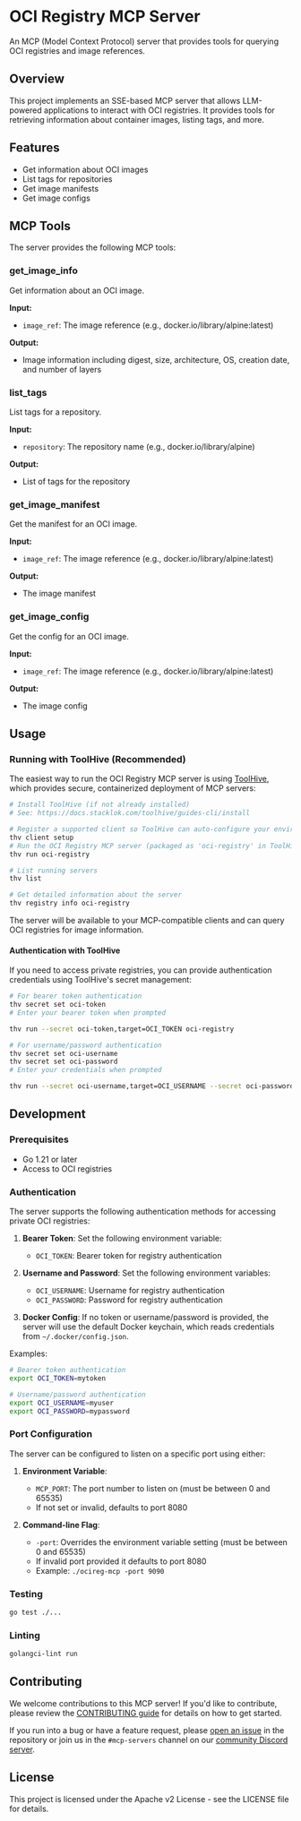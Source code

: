 # OCI Registry MCP Server

An MCP (Model Context Protocol) server that provides tools for querying OCI
registries and image references.

## Overview

This project implements an SSE-based MCP server that allows LLM-powered
applications to interact with OCI registries. It provides tools for retrieving
information about container images, listing tags, and more.

## Features

- Get information about OCI images
- List tags for repositories
- Get image manifests
- Get image configs

## MCP Tools

The server provides the following MCP tools:

### get_image_info

Get information about an OCI image.

**Input:**

- `image_ref`: The image reference (e.g., docker.io/library/alpine:latest)

**Output:**

- Image information including digest, size, architecture, OS, creation date, and
  number of layers

### list_tags

List tags for a repository.

**Input:**

- `repository`: The repository name (e.g., docker.io/library/alpine)

**Output:**

- List of tags for the repository

### get_image_manifest

Get the manifest for an OCI image.

**Input:**

- `image_ref`: The image reference (e.g., docker.io/library/alpine:latest)

**Output:**

- The image manifest

### get_image_config

Get the config for an OCI image.

**Input:**

- `image_ref`: The image reference (e.g., docker.io/library/alpine:latest)

**Output:**

- The image config

## Usage

### Running with ToolHive (Recommended)

The easiest way to run the OCI Registry MCP server is using
[ToolHive](https://github.com/stacklok/toolhive), which provides secure,
containerized deployment of MCP servers:

```bash
# Install ToolHive (if not already installed)
# See: https://docs.stacklok.com/toolhive/guides-cli/install

# Register a supported client so ToolHive can auto-configure your environment
thv client setup
# Run the OCI Registry MCP server (packaged as 'oci-registry' in ToolHive)
thv run oci-registry

# List running servers
thv list

# Get detailed information about the server
thv registry info oci-registry
```

The server will be available to your MCP-compatible clients and can query OCI
registries for image information.

#### Authentication with ToolHive

If you need to access private registries, you can provide authentication
credentials using ToolHive's secret management:

```bash
# For bearer token authentication
thv secret set oci-token
# Enter your bearer token when prompted

thv run --secret oci-token,target=OCI_TOKEN oci-registry

# For username/password authentication
thv secret set oci-username
thv secret set oci-password
# Enter your credentials when prompted

thv run --secret oci-username,target=OCI_USERNAME --secret oci-password,target=OCI_PASSWORD oci-registry
```

## Development

### Prerequisites

- Go 1.21 or later
- Access to OCI registries

### Authentication

The server supports the following authentication methods for accessing private
OCI registries:

1. **Bearer Token**: Set the following environment variable:

   - `OCI_TOKEN`: Bearer token for registry authentication

2. **Username and Password**: Set the following environment variables:

   - `OCI_USERNAME`: Username for registry authentication
   - `OCI_PASSWORD`: Password for registry authentication

3. **Docker Config**: If no token or username/password is provided, the server
   will use the default Docker keychain, which reads credentials from
   `~/.docker/config.json`.

Examples:

```bash
# Bearer token authentication
export OCI_TOKEN=mytoken

# Username/password authentication
export OCI_USERNAME=myuser
export OCI_PASSWORD=mypassword
```

### Port Configuration

The server can be configured to listen on a specific port using either:

1. **Environment Variable**:

   - `MCP_PORT`: The port number to listen on (must be between 0 and 65535)
   - If not set or invalid, defaults to port 8080

2. **Command-line Flag**:
   - `-port`: Overrides the environment variable setting (must be between 0
     and 65535)
   - If invalid port provided it defaults to port 8080
   - Example: `./ocireg-mcp -port 9090`

### Testing

```bash
go test ./...
```

### Linting

```bash
golangci-lint run
```

## Contributing

We welcome contributions to this MCP server! If you'd like to contribute, please
review the [CONTRIBUTING guide](./CONTRIBUTING.md) for details on how to get
started.

If you run into a bug or have a feature request, please
[open an issue](https://github.com/StacklokLabs/ocireg-mcp/issues) in the
repository or join us in the `#mcp-servers` channel on our
[community Discord server](https://discord.gg/stacklok).

## License

This project is licensed under the Apache v2 License - see the LICENSE file for
details.
